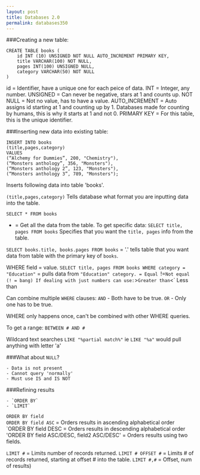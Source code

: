 ```yaml
---
layout: post
title: Databases 2.0
permalink: databases350
---
```


###Creating a new table:  

```
CREATE TABLE books (
	id INT (10) UNSIGNED NOT NULL AUTO_INCREMENT PRIMARY KEY,
	title VARCHAR(100) NOT NULL,
	pages INT(100) UNSIGNED NULL,
	category VARCHAR(50) NOT NULL
)
```  

id = Identifier, have a unique one for each peice of data.
INT = Integer, any number.
UNSIGNED = Can never be negative, stars at 1 and counts up.
NOT NULL = Not no value, has to have a value.
AUTO_INCREMENT = Auto assigns id starting at 1 and counting up by 1. Databases made for counting by humans, this is why it starts at 1 and not 0.
PRIMARY KEY = For this table, this is the unique identifier.  

###Inserting new data into existing table:  

```
INSERT INTO books
(title,pages,category)
VALUES
(“Alchemy for Dummies”, 200, "Chemistry"),
(“Monsters anthology”, 356, "Monsters"),
(“Monsters anthology 2”, 123, "Monsters"),
(“Monsters anthology 3”, 789, "Monsters");
```  
Inserts following data into table 'books'.  

`(title,pages,category)` Tells database what format you are inputting data into the table.  

```
SELECT * FROM books
```  

* = Get all the data from the table.
To get specific data:
`SELECT title, pages FROM books` Specifies that you want the `title, pages` info from the table.  

`SELECT books.title, books.pages FROM books` = '.' tells table that you want data from table with the primary key of `books`.  

WHERE field = value.
`SELECT title, pages FROM books WHERE category = "Education"` = pulls data from `"Education" category.
= Equal
`!=` Not equal (! = bang)
If dealing with just numbers can use:
`>` Greater than
`<` Less than  

Can combine multiple `WHERE` clauses:
`AND` - Both have to be true.
`OR` - Only one has to be true.  

WHERE only happens once, can't be combined with other WHERE queries.  

To get a range:
`BETWEEN # AND #`  

Wildcard text searches 
`LIKE "%partial match%"`
ie
`LIKE "%a"` would pull anything with letter 'a'  

###What about `NULL`?  

	- Data is not present
	- Cannot query 'normally'
	- Must use IS and IS NOT  

###Refining results  

	- `ORDER BY`
	- `LIMIT`
`ORDER BY field`  
`ORDER BY field ASC` = Orders results in ascending alphabetical order
`ORDER BY field DESC = Orders results in descending alphabetical order
'ORDER BY field ASC/DESC, field2 ASC/DESC' = Orders results using two fields.  

`LIMIT #` = Limits number of records returned.
`LIMIT # OFFSET #` = Limits # of records returned, starting at offset # into the table.
`LIMIT #,#` = Offset, num of results)




